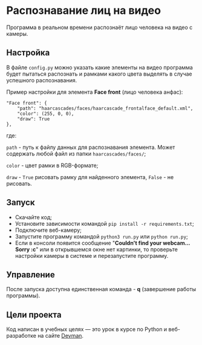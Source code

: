# Распознавание лиц на видео

Программа в реальном времени распознаёт лицо человека на видео с камеры.

## Настройка

В файле `config.py` можно указать какие элементы на видео программа будет пытаться распознать и рамками какого цвета 
выделять в случае успешного распознавания.

Пример настройки для элемента **Face front** (лицо человека анфас):
```
"Face front": {
    "path": "haarcascades/faces/haarcascade_frontalface_default.xml",
    "color": (255, 0, 0),
    "draw": True
},
```
где:

`path` - путь к файлу данных для распознавания элемента. Может содержать любой файл из папки `haarcascades/faces/`;

`color` - цвет рамки в RGB-формате;

`draw` - `True` рисовать рамку для найденного элемента, `False` - не рисовать.

## Запуск

- Скачайте код;
- Установите зависимости командой `pip install -r requirements.txt`;
- Подключите веб-камеру;  
- Запустите программу командой `python3 run.py` или `python run.py`;
- Если в консоли появится сообщение "**Couldn't find your webcam... Sorry :c**" или в открывшемся окне нет картинки,
то проверьте настройки камеры в системе и перезапустите программу.

## Управление

После запуска доступна единственная команда - **q** (завершение работы программы).

## Цели проекта

Код написан в учебных целях — это урок в курсе по Python и веб-разработке на сайте [Devman](https://dvmn.org).
